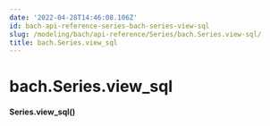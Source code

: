 ```yaml
---
date: '2022-04-28T14:46:08.106Z'
id: bach-api-reference-series-bach-series-view-sql
slug: /modeling/bach/api-reference/Series/bach.Series.view-sql/
title: bach.Series.view_sql
---
```


# bach.Series.view_sql


#### Series.view_sql()
<!-- !! processed by numpydoc !! -->

